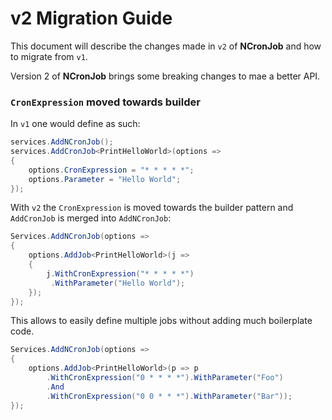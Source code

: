 # v2 Migration Guide

This document will describe the changes made in `v2` of **NCronJob** and how to migrate from `v1`.

Version 2 of **NCronJob** brings some breaking changes to mae a better API.

### `CronExpression` moved towards builder

In `v1` one would define as such:
```csharp
services.AddNCronJob();
services.AddCronJob<PrintHelloWorld>(options => 
{
    options.CronExpression = "* * * * *";
    options.Parameter = "Hello World";
});
```

With `v2` the `CronExpression` is moved towards the builder pattern and `AddCronJob` is merged into `AddNCronJob`:
```csharp
Services.AddNCronJob(options => 
{
    options.AddJob<PrintHelloWorld>(j => 
    {
        j.WithCronExpression("* * * * *")
         .WithParameter("Hello World");
    });
});
```

This allows to easily define multiple jobs without adding much boilerplate code.
```csharp
Services.AddNCronJob(options => 
{
    options.AddJob<PrintHelloWorld>(p => p
        .WithCronExpression("0 * * * *").WithParameter("Foo")
        .And
        .WithCronExpression("0 0 * * *").WithParameter("Bar"));
});
```
